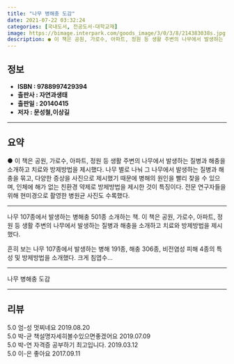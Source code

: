 ```yaml
---
title: "나무 병해충 도감"
date: 2021-07-22 03:32:24
categories: [국내도서, 전공도서-대학교재]
image: https://bimage.interpark.com/goods_image/3/0/3/8/214383038s.jpg
description: ● 이 책은 공원, 가로수, 아파트, 정원 등 생활 주변의 나무에서 발생하는 질병과 해충을 소개하고 치료와 방제방법을 제시했다. 나무 별로 나눠 그 나무에서 발생하는 질병과 해충을 묶고, 다양한 증상을 사진으로 제시했기 때문에 병해의 원인을 빨리 찾을 수 있으며, 인체에 해가 없는 친
---
```


## **정보**

- **ISBN : 9788997429394**
- **출판사 : 자연과생태**
- **출판일 : 20140415**
- **저자 : 문성철,이상길**

------



## **요약**

●  이 책은 공원, 가로수, 아파트, 정원 등 생활 주변의 나무에서 발생하는 질병과 해충을 소개하고 치료와 방제방법을 제시했다. 나무 별로 나눠 그 나무에서 발생하는 질병과 해충을 묶고, 다양한 증상을 사진으로 제시했기 때문에 병해의 원인을 빨리 찾을 수 있으며, 인체에 해가 없는 친환경 약제로 방제방법을 제시한 것이 특징이다. 전문 연구자들을 위해 현미경으로 촬영한 병원균 사진도 수록했다.

------

나무 107종에서 발생하는 병해충 501종 소개하는 책. 이 책은 공원, 가로수, 아파트, 정원 등 생활 주변의 나무에서 발생하는 질병과 해충을 소개하고 치료와 방제방법을 제시했다. 

흔히 보는 나무 107종에서 발생하는 병해 191종, 해충 306종, 비전염성 피해 4종의 특성 및 방제방법을 소개했다. 크게 침엽수... 

------


나무 병해충 도감 

------


## **리뷰** 

5.0 엄-성 멋찌네요 2019.08.20 <br/>5.0 박-균 책설명자세히볼수있으면좋겠어요 2019.07.09 <br/>5.0 박-연 자격증 공부하기 최고입니다. 2019.03.12 <br/>5.0 이-은 좋아요 2017.09.11 <br/>
